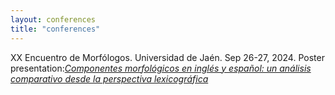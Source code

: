 ```yaml
---
layout: conferences
title: "conferences"
---
```

XX Encuentro de Morfólogos. Universidad de Jaén. Sep 26-27, 2024.
Poster presentation:<a href="https://morforetem.wordpress.com/2024/10/31/poster-componentes-morfologicos-en-ingles-y-espanol-un-analisis-comparativo-desde-la-perspectiva-lexicografica/" target="_blank"><em>Componentes morfológicos en inglés y español: un análisis comparativo desde la perspectiva lexicográfica</em></a>
